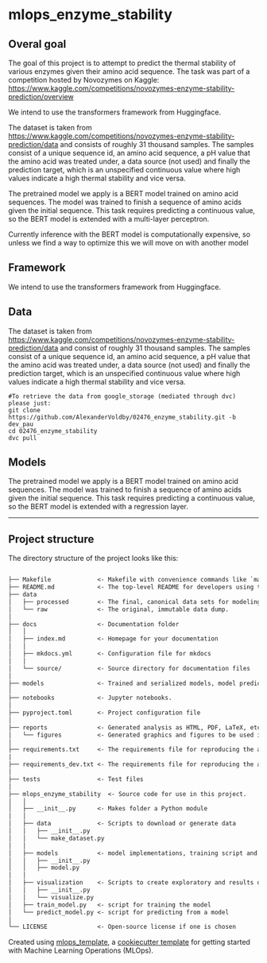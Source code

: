 # mlops_enzyme_stability

## Overal goal
The goal of this project is to attempt to predict the thermal stability of various enzymes given their amino acid sequence. The task was part of a competition hosted by Novozymes on Kaggle: https://www.kaggle.com/competitions/novozymes-enzyme-stability-prediction/overview

We intend to use the transformers framework from Huggingface.

The dataset is taken from https://www.kaggle.com/competitions/novozymes-enzyme-stability-prediction/data and consists of roughly 31 thousand samples. The samples consist of a unique sequence id, an amino acid sequence, a pH value that the amino acid was treated under, a data source (not used) and finally the prediction target, which is an unspecified continuous value where high values indicate a high thermal stability and vice versa.

The pretrained model we apply is a BERT model trained on amino acid sequences. The model was trained to finish a sequence of amino acids given the initial sequence. This task requires predicting a continuous value, so the BERT model is extended with a multi-layer perceptron.

Currently inference with the BERT model is computationally expensive, so unless we find a way to optimize this we will move on with another model
## Framework
We intend to use the transformers framework from Huggingface.

## Data
The dataset is taken from https://www.kaggle.com/competitions/novozymes-enzyme-stability-prediction/data and consist of roughly 31 thousand samples. The samples consist of a unique sequence id, an amino acid sequence, a pH value that the amino acid was treated under, a data source (not used) and finally the prediction target, which is an unspecified continuous value where high values indicate a high thermal stability and vice versa.
```
#To retrieve the data from google_storage (mediated through dvc) please just:
git clone https://github.com/AlexanderVoldby/02476_enzyme_stability.git -b dev_pau
cd 02476_enzyme_stability
dvc pull

```

## Models
The pretrained model we apply is a BERT model trained on amino acid sequences. The model was trained to finish a sequence of amino acids given the initial sequence. This task requires predicting a continuous value, so the BERT model is extended with a regression layer.

-------------------------------

## Project structure

The directory structure of the project looks like this:

```txt

├── Makefile             <- Makefile with convenience commands like `make data` or `make train`
├── README.md            <- The top-level README for developers using this project.
├── data
│   ├── processed        <- The final, canonical data sets for modeling.
│   └── raw              <- The original, immutable data dump.
│
├── docs                 <- Documentation folder
│   │
│   ├── index.md         <- Homepage for your documentation
│   │
│   ├── mkdocs.yml       <- Configuration file for mkdocs
│   │
│   └── source/          <- Source directory for documentation files
│
├── models               <- Trained and serialized models, model predictions, or model summaries
│
├── notebooks            <- Jupyter notebooks.
│
├── pyproject.toml       <- Project configuration file
│
├── reports              <- Generated analysis as HTML, PDF, LaTeX, etc.
│   └── figures          <- Generated graphics and figures to be used in reporting
│
├── requirements.txt     <- The requirements file for reproducing the analysis environment
|
├── requirements_dev.txt <- The requirements file for reproducing the analysis environment
│
├── tests                <- Test files
│
├── mlops_enzyme_stability  <- Source code for use in this project.
│   │
│   ├── __init__.py      <- Makes folder a Python module
│   │
│   ├── data             <- Scripts to download or generate data
│   │   ├── __init__.py
│   │   └── make_dataset.py
│   │
│   ├── models           <- model implementations, training script and prediction script
│   │   ├── __init__.py
│   │   ├── model.py
│   │
│   ├── visualization    <- Scripts to create exploratory and results oriented visualizations
│   │   ├── __init__.py
│   │   └── visualize.py
│   ├── train_model.py   <- script for training the model
│   └── predict_model.py <- script for predicting from a model
│
└── LICENSE              <- Open-source license if one is chosen
```

Created using [mlops_template](https://github.com/SkafteNicki/mlops_template),
a [cookiecutter template](https://github.com/cookiecutter/cookiecutter) for getting
started with Machine Learning Operations (MLOps).
